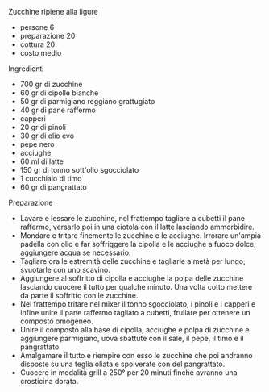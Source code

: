 Zucchine ripiene alla ligure

- persone 6
- preparazione 20
- cottura 20
- costo medio

Ingredienti

- 700 gr di zucchine
- 60 gr di cipolle bianche
- 50 gr di parmigiano reggiano grattugiato
- 40 gr di pane raffermo
- capperi
- 20 gr di pinoli
- 30 gr di olio evo
- pepe nero
- acciughe
- 60 ml di latte
- 150 gr di tonno sott'olio sgocciolato
- 1 cucchiaio di timo
- 60 gr di pangrattato

Preparazione

- Lavare e lessare le zucchine, nel frattempo tagliare a cubetti il pane raffermo, versarlo poi in una ciotola con il latte lasciando ammorbidire.
- Mondare e tritare finemente le zucchine e le acciughe. Irrorare un'ampia padella con olio e far soffriggere la cipolla e le acciughe a fuoco dolce, aggiungere acqua se necessario.
- Tagliare ora le estremità delle zucchine e tagliarle a metà per lungo, svuotarle con uno scavino.
- Aggiungere al soffritto di cipolla e acciughe la polpa delle zucchine lasciando cuocere il tutto per qualche minuto. Una volta cotto mettere da parte il soffritto con le zucchine.
- Nel frattempo tritare nel mixer il tonno sgocciolato, i pinoli e i capperi e infine unire il pane raffermo tagliato a cubetti, frullare per ottenere un composto omogeneo.
- Unire il composto alla base di cipolla, acciughe e polpa di zucchine e aggiungere parmigiano, uova sbattute con il sale, il pepe, il timo e il pangrattato.
- Amalgamare il tutto e riempire con esso le zucchine che poi andranno disposte su una teglia oliata e spolverate con del pangrattato.
- Cuocere in modalità grill a 250° per 20 minuti finché avranno una crosticina dorata.

